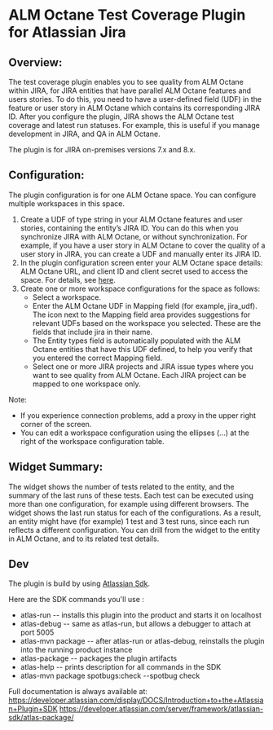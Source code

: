 # ALM Octane Test Coverage Plugin for Atlassian Jira

 
## Overview:
The test coverage plugin enables you to see quality from ALM Octane within JIRA, for JIRA entities that have parallel ALM Octane features and users stories. 
To do this, you need to have a user-defined field (UDF) in the feature or user story in ALM Octane which contains its corresponding JIRA ID. After you configure the plugin, JIRA shows the ALM Octane test coverage and latest run statuses. For example, this is useful if you manage development in JIRA, and QA in ALM Octane.

The plugin is for JIRA on-premises versions 7.x and 8.x.
 
## Configuration:
The plugin configuration is for one ALM Octane space. You can configure multiple workspaces in this space. 
 
1. Create a UDF of type string in your ALM Octane features and user stories, containing the entity’s JIRA ID.
You can do this when you synchronize JIRA with ALM Octane, or without synchronization. For example, if you have a user story in ALM Octane to cover the quality of a user story in JIRA, you can create a UDF and manually enter its JIRA ID.
2. In the plugin configuration screen enter your ALM Octane space details: ALM Octane URL, and client ID and client secret used to access the space. For details, see [here](https://admhelp.microfocus.com/octane/en/latest/Online/Content/AdminGuide/how_setup_APIaccess.htm).
3. Create one or more workspace configurations for the space as follows:
    * Select a workspace.
    * Enter the ALM Octane UDF in Mapping field (for example, jira_udf). The icon next to the Mapping field area provides suggestions for relevant UDFs based on the workspace you selected. These are the fields that include jira in their name. 
    * The Entity types field is automatically populated with the ALM Octane entities that have this UDF defined, to help you verify that you entered the correct Mapping field.
    * Select one or more JIRA projects and JIRA issue types where you want to see quality from ALM Octane. Each JIRA project can be mapped to one workspace only.
 
Note: 
* If you experience connection problems, add a proxy in the upper right corner of the screen.
* You can edit a workspace configuration using the ellipses (…) at the right of the workspace configuration table. 
 
## Widget Summary:
The widget shows the number of tests related to the entity, and the summary of the last runs of these tests.
Each test can be executed using more than one configuration, for example using different browsers. The widget shows the last run status for each of the configurations. As a result, an entity might have (for example) 1 test and 3 test runs, since each run reflects a different configuration.
You can drill from the widget to the entity in ALM Octane, and to its related test details. 



## Dev

The plugin is build by using [Atlassian Sdk](https://developer.atlassian.com/server/framework/atlassian-sdk/).

Here are the SDK commands you'll use :

* atlas-run         -- installs this plugin into the product and starts it on localhost
* atlas-debug       -- same as atlas-run, but allows a debugger to attach at port 5005
* atlas-mvn package -- after atlas-run or atlas-debug, reinstalls the plugin into the running product instance
* atlas-package     -- packages the plugin artifacts 
* atlas-help        -- prints description for all commands in the SDK
* atlas-mvn package spotbugs:check --spotbug check



Full documentation is always available at:
https://developer.atlassian.com/display/DOCS/Introduction+to+the+Atlassian+Plugin+SDK
https://developer.atlassian.com/server/framework/atlassian-sdk/atlas-package/
